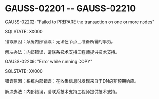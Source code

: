 # GAUSS-02201 -- GAUSS-02210<a name="ZH-CN_TOPIC_0302073526"></a>

GAUSS-02202: "Failed to PREPARE the transaction on one or more nodes"

SQLSTATE: XX000

错误原因：系统内部错误：无法在节点上准备所需的事务。

解决办法：内部错误，请联系技术支持工程师提供技术支持。

GAUSS-02209: "Error while running COPY"

SQLSTATE: XX000

错误原因：系统内部错误：在收集信息时发现来自于DN的非预期响应。

解决办法：内部错误，请联系技术支持工程师提供技术支持。

